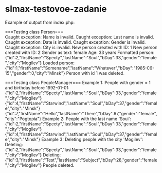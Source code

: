 # slmax-testovoe-zadanie
Example of output from index.php:

===Testing class Person===\
Caught exception: Name is invalid.
Caught exception: Last name is invalid.
Caught exception: Date is invalid.
Caught exception: Gender is invalid.
Caught exception: City is invalid.
New person created with ID: 1
New person created with ID: 2
Gender as text: female
Age: 33 years
Formatted person: {"id":2,"firstName":"Specty","lastName":"Soul","bDay":33,"gender":"female","city":"Mogilev"}
Loaded person: {"id":1,"firstName":"Somename","lastName":"Whatever","bDay":"1985-06-15","gender":0,"city":"Minsk"}
Person with id 1 was deleted.

===Testing class PeopleManager===
Example 1: People with gender = 1 and birthday before 1992-01-01:
{"id":2,"firstName":"Specty","lastName":"Soul","bDay":33,"gender":"female","city":"Mogilev"}
{"id":4,"firstName":"Starwind","lastName":"Soul","bDay":37,"gender":"female","city":"Minsk"}
{"id":7,"firstName":"Hello","lastName":"There","bDay":67,"gender":"female","city":"Pogtopia"}
Example 2: People with the last name 'Soul':
{"id":2,"firstName":"Specty","lastName":"Soul","bDay":33,"gender":"female","city":"Mogilev"}
{"id":4,"firstName":"Starwind","lastName":"Soul","bDay":37,"gender":"female","city":"Minsk"}
Example 3: Deleting people with the city 'Mogilev':
Deleting: {"id":2,"firstName":"Specty","lastName":"Soul","bDay":33,"gender":"female","city":"Mogilev"}
Deleting: {"id":3,"firstName":"Test","lastName":"Subject","bDay":28,"gender":"female","city":"Mogilev"}
People deleted.
